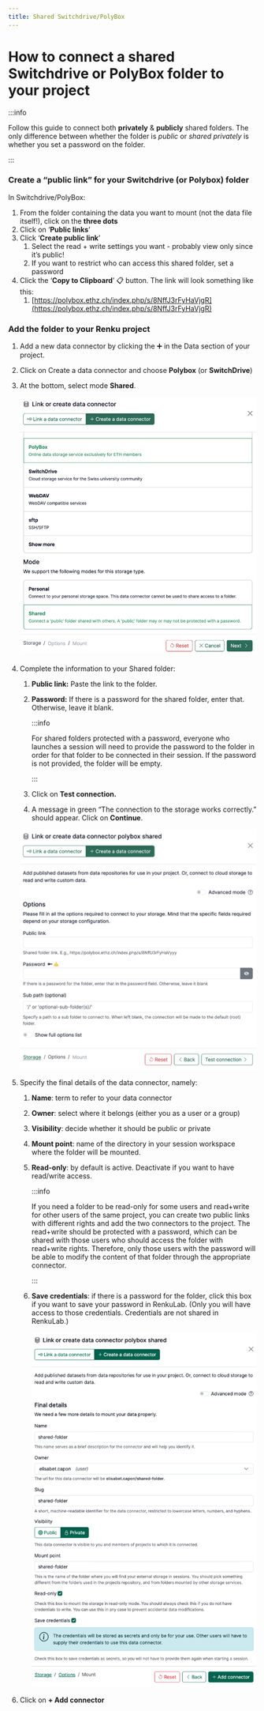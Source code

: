 ```yaml
---
title: Shared Switchdrive/PolyBox
---
```


# How to connect a shared Switchdrive or PolyBox folder to your project

:::info

Follow this guide to connect both **privately** & **publicly** shared folders. The only difference
between whether the folder is _public_ or _shared privately_ is whether you set a password on the
folder.

:::

### Create a “public link” for your Switchdrive (or Polybox) folder

In Switchdrive/PolyBox:

1. From the folder containing the data you want to mount (not the data file itself!), click on the **three dots**
2. Click on ‘**Public links**’
3. Click ‘**Create public link**’
    1. Select the read + write settings you want - probably view only since it’s public!
    2. If you want to restrict who can access this shared folder, set a password
4. Click the ‘**Copy to Clipboard**’ 📋 button. The link will look something like this:
    1. [https://polybox.ethz.ch/index.php/s/8NffJ3rFyHaVjgR](https://polybox.ethz.ch/index.php/s/8NffJ3rFyHaVjgR)

### Add the folder to your Renku project

1. Add a new data connector by clicking the ➕ in the Data section of your project.
2. Click on Create a data connector and choose **Polybox** (or **SwitchDrive**)
3. At the bottom, select mode **Shared**.
    
    ![image.png](./connect-shared-switchdrive-or-polybox-folder-to-project-10.png)
    
4. Complete the information to your Shared folder:
    1. **Public link:** Paste the link to the folder.
    2. **Password:** If there is a password for the shared folder, enter that. Otherwise, leave it blank.
        
       :::info
   
       For shared folders protected with a password, everyone who launches a session will need to provide the password to the folder in order for that folder to be connected in their session. If the password is not provided, the folder will be empty.
        
        :::
        
    3. Click on **Test connection.**
    4. A message in green “The connection to the storage works correctly.” should appear. Click on **Continue**.
    
    ![image.png](./connect-shared-switchdrive-or-polybox-folder-to-project-20.png)
    
5. Specify the final details of the data connector, namely:
    1. **Name**: term to refer to your data connector
    2. **Owner**: select where it belongs (either you as a user or a group)
    3. **Visibility**: decide whether it should be public or private
    4. **Mount point**: name of the directory in your session workspace where the folder will be mounted.
    5. **Read-only**: by default is active. Deactivate if you want to have read/write access.
        
       :::info

       If you need a folder to be read-only for some users and read+write for other users of the same project, you can create two public links with different rights and add the two connectors to the project. The read+write  should be protected with a password, which can be shared with those users who should access the folder with read+write rights. Therefore, only those users with the password will be able to modify the content of that folder through the appropriate connector.
        
        :::
        
    6. **Save credentials**: if there is a password for the folder, click this box if you want to save your password in RenkuLab. (Only you will have access to those credentials. Credentials are not shared in RenkuLab.)
        
        ![image.png](./connect-shared-switchdrive-or-polybox-folder-to-project-30.png)
        
6. Click on **+ Add connector**
